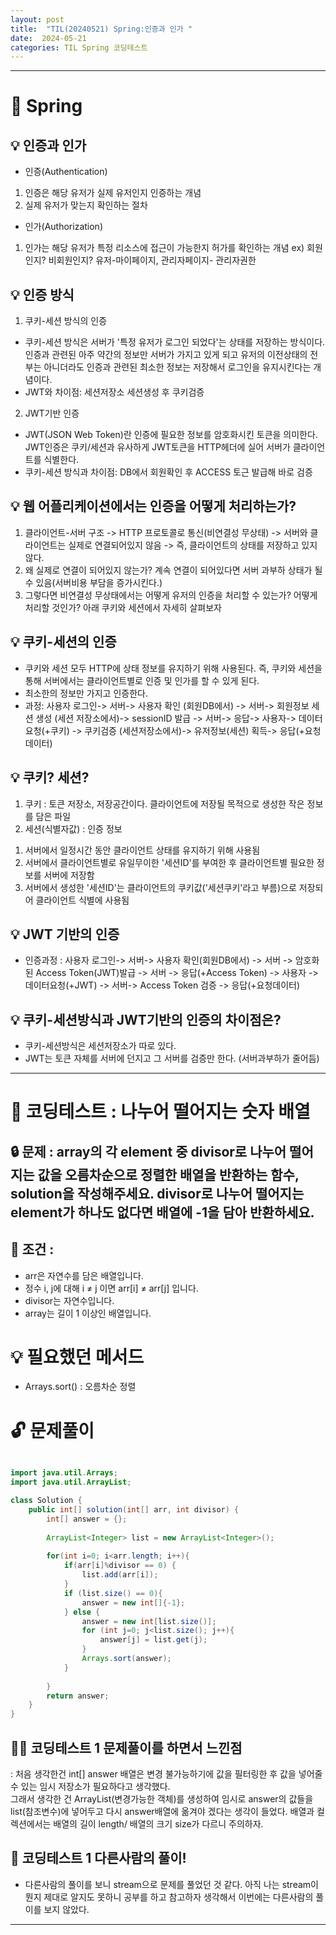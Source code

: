 ```yaml
---
layout: post
title:  "TIL(20240521) Spring:인증과 인가 "
date:  2024-05-21
categories: TIL Spring 코딩테스트
---
```



---------------------------------------------------------------------

# 📌 Spring


## 💡 인증과 인가

- 인증(Authentication)
1) 인증은 해당 유저가 실제 유저인지 인증하는 개념
2) 실제 유저가 맞는지 확인하는 절차
- 인가(Authorization)
1) 인가는 해당 유저가 특정 리소스에 접근이 가능한지 허가를 확인하는 개념
ex) 회원인지? 비회원인지? 유저-마이페이지, 관리자페이지- 관리자권한

## 💡 인증 방식

1) 쿠키-세션 방식의 인증
- 쿠키-세션 방식은 서버가 '특정 유저가 로그인 되었다'는 상태를 저장하는 방식이다.
인증과 관련된 아주 약간의 정보만 서버가 가지고 있게 되고 유저의 이전상태의 전부는 아니더라도
인증과 관련된 최소한 정보는 저장해서 로그인을 유지시킨다는 개념이다.
- JWT와 차이점: 세션저장소 세션생성 후 쿠키검증
2) JWT기반 인증
- JWT(JSON Web Token)란 인증에 필요한 정보를 암호화시킨 토큰을 의미한다. JWT인증은 쿠키/세션과 유사하게 JWT토큰을 HTTP헤더에 실어 서버가 클라이언트를 식별한다.
- 쿠키-세션 방식과 차이점: DB에서 회원확인 후 ACCESS 토근 발급해 바로 검증

## 💡 웹 어플리케이션에서는 인증을 어떻게 처리하는가?

1) 클라이언트-서버 구조 -> HTTP 프로토콜로 통신(비연결성 무상태) -> 서버와 클라이언트는 실제로 연결되어있지 않음 -> 즉, 클라이언트의 상태를 저장하고 있지 않다. 
2) 왜 실제로 연결이 되어있지 않는가? 계속 연결이 되어있다면 서버 과부하 상태가 될 수 있음(서버비용 부담을 증가시킨다.)
3) 그렇다면 비연결성 무상태에서는 어떻게 유저의 인증을 처리할 수 있는가? 어떻게 처리할 것인가? 아래 쿠키와 세션에서 자세히 살펴보자

## 💡 쿠키-세션의 인증

- 쿠키와 세션 모두 HTTP에 상태 정보를 유지하기 위해 사용된다. 즉, 쿠키와 세션을 통해 서버에서는 클라이언트별로 인증 및 인가를 할 수 있게 된다.
- 최소한의 정보만 가지고 인증한다. 
- 과정: 사용자 로그인-> 서버-> 사용자 확인 (회원DB에서) -> 서버-> 회원정보 세션 생성 (세션 저장소에서)-> sessionID 발급 -> 서버->
응답-> 사용자-> 데이터요청(+쿠키) -> 쿠키검증 (세션저장소에서)-> 유저정보(세션) 획득-> 응답(+요청데이터)  

## 💡 쿠키? 세션?
1. 쿠키 : 토큰 저장소, 저장공간이다. 클라이언트에 저장될 목적으로 생성한 작은 정보를 담은 파일
2. 세션(식별자값)  : 인증 정보
1) 서버에서 일정시간 동안 클라이언트 상태를 유지하기 위해 사용됨
2) 서버에서 클라이언트별로 유일무이한 '세션ID'를 부여한 후 클라이언트별 필요한 정보를 서버에 저장함
3) 서버에서 생성한 '세션ID'는 클라이언트의 쿠키값('세션쿠키'라고 부름)으로 저장되어 클라이언트 식별에 사용됨

## 💡 JWT 기반의 인증

- 인증과정 : 사용자 로그인-> 서버-> 사용자 확인(회원DB에서) -> 서버 -> 암호화된 Access Token(JWT)발급 -> 서버 -> 응답(+Access Token) -> 사용자 -> 데이터요청(+JWT) -> 서버-> Access Token 검증 -> 응답(+요청데이터) 

## 💡 쿠키-세션방식과 JWT기반의 인증의 차이점은?

- 쿠키-세션방식은 세션저장소가 따로 있다.
- JWT는 토큰 자체를 서버에 던지고 그 서버를 검증만 한다. (서버과부하가 줄어듬)



---------------------------------------------------------------------

# 📌 코딩테스트 : 나누어 떨어지는 숫자 배열

## 🔒 문제 : array의 각 element 중 divisor로 나누어 떨어지는 값을 오름차순으로 정렬한 배열을 반환하는 함수, solution을 작성해주세요. divisor로 나누어 떨어지는 element가 하나도 없다면 배열에 -1을 담아 반환하세요.

## 🚫 조건 : 
- arr은 자연수를 담은 배열입니다.
- 정수 i, j에 대해 i ≠ j 이면 arr[i] ≠ arr[j] 입니다.
- divisor는 자연수입니다.
- array는 길이 1 이상인 배열입니다.

# 💡 필요했던 메서드
- Arrays.sort() : 오름차순 정렬


# 🔓 문제풀이
```java

import java.util.Arrays;
import java.util.ArrayList;

class Solution {
    public int[] solution(int[] arr, int divisor) {
        int[] answer = {};
        
        ArrayList<Integer> list = new ArrayList<Integer>();
        
        for(int i=0; i<arr.length; i++){
            if(arr[i]%divisor == 0) {
                list.add(arr[i]);
            } 
            if (list.size() == 0){
                answer = new int[]{-1};
            } else {
                answer = new int[list.size()];
                for (int j=0; j<list.size(); j++){
                    answer[j] = list.get(j);
                }
                Arrays.sort(answer);
            }
            
        }
        return answer;
    }
}

```

## 🤷‍♀️ 코딩테스트 1 문제풀이를 하면서 느낀점
: 처음 생각한건 int[] answer 배열은 변경 불가능하기에 값을 필터링한 후 값을 넣어줄 수 있는 임시 저장소가 필요하다고 생각했다.    
그래서 생각한 건 ArrayList(변경가능한 객체)를 생성하여 임시로 answer의 값들을 list(참조변수)에 넣어두고 다시 answer배열에 옮겨야 겠다는 생각이 들었다.
배열과 컬렉션에서는 배열의 길이 length/ 배열의 크기 size가 다르니 주의하자. 


## 🎈 코딩테스트 1 다른사람의 풀이! 
- 다른사람의 풀이를 보니 stream으로 문제를 풀었던 것 같다. 아직 나는 stream이 뭔지 제대로 알지도 못하니 공부를 하고 참고하자 생각해서
이번에는 다른사람의 풀이를 보지 않았다. 


--------------------------------------------------------------

